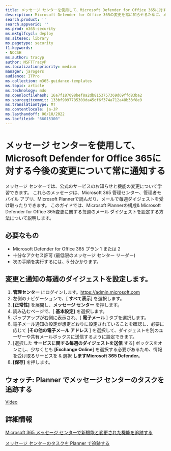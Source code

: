 ```yaml
---
title: メッセージ センターを使用して、Microsoft Defender for Office 365に対する今後の変更について常に通知する
description: Microsoft Defender for Office 365の変更を常に知らせるために、メッセージ センター アクティビティの毎週のダイジェストを設定する手順。
search.product: ''
search.appverid: ''
ms.prod: m365-security
ms.mktglfcycl: deploy
ms.sitesec: library
ms.pagetype: security
f1.keywords:
- NOCSH
ms.author: tracyp
author: MSFTTracyP
ms.localizationpriority: medium
manager: jarogers
audience: ITPro
ms.collection: m365-guidance-templates
ms.topic: article
ms.technology: mdo
ms.openlocfilehash: 16a7f187098bef8a2db8153757369d69ffd83ba2
ms.sourcegitcommit: 133bf9097785309da45df6f374a712a48b33f8e9
ms.translationtype: MT
ms.contentlocale: ja-JP
ms.lasthandoff: 06/10/2022
ms.locfileid: "66015300"
---
```

# <a name="stay-informed-of-upcoming-changes-to-microsoft-defender-for-office-365-using-the-message-center"></a>メッセージ センターを使用して、Microsoft Defender for Office 365に対する今後の変更について常に通知する

メッセージ センターでは、公式のサービスのお知らせと機能の変更について学習できます。 これらのメッセージは、Microsoft 365 管理センター、管理者モバイル アプリ、Microsoft Plannerで読んだり、メールで毎週ダイジェストを受け取ったりできます。 このガイドでは、Microsoft Plannerの構成& Microsoft Defender for Office 365変更に関する毎週のメール ダイジェストを設定する方法について説明します。

## <a name="what-youll-need"></a>必要なもの

- Microsoft Defender for Office 365 プラン 1 または 2
- 十分なアクセス許可 (最低限のメッセージ センター リーダー)
- 次の手順を実行するには、5 分かかります。

## <a name="setting-up-a-weekly-digest-of-changes-and-notifications"></a>変更と通知の毎週のダイジェストを設定します。
1.  **管理センター** にログインします。https://admin.microsoft.com
1.  左側のナビゲーションで、[ **すべて表示**] を選択します。
1.  **[正常性]** を展開し、**メッセージ センター** を押します。
1.  読み込むページで、[ **基本設定]** を選択します。
1.  ポップアップが右側に表示され、[ **電子メール** ] タブを選択します。
1.  電子メール通知の設定が想定どおりに設定されていることを確認し、必要に応じて **[その他の電子メール アドレス** ] を選択して、ダイジェストを別のユーザーや共有メールボックスに送信するように設定できます。
1.  [選択した **サービスに関する毎週のダイジェストを送信** する] ボックスをオンにし、少なくとも **[Exchange Online**] を選択する必要があるため、情報を受け取るサービスを & 選択 **しますMicrosoft 365 Defender**。
1.  **[保存]** を押します。

## <a name="watch-track-your-message-center-tasks-in-planner"></a>ウォッチ: Planner でメッセージ センターのタスクを追跡する
[Video](https://www.microsoft.com/en-us/videoplayer/embed/RE4C7Ne)

## <a name="learn-more"></a>詳細情報
[Microsoft 365 メッセージ センターで新機能と変更された機能を追跡する](../../../admin/manage/message-center.md)

[メッセージ センターのタスクを Planner で追跡する](/office365/planner/track-message-center-tasks-planner)
